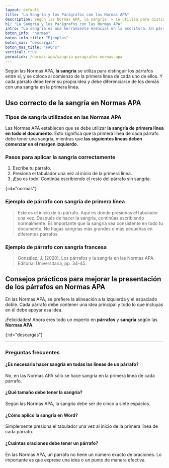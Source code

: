 ```yaml
---
layout: default
title: "La Sangría y los Parágrafos con las Normas APA"
description: Según las Normas APA, la sangría  ↪ se utiliza para distinguir los párrafos entre sí, y se coloca al comienzo de la primera línea de cada uno de ellos.
h1: "La Sangría y los Parágrafos con las Normas APA"
intro: "La sangría es una herramienta esencial en la escritura. Un párrafo es una serie de oraciones relacionadas que desarrollan una idea principal."
boton_info: "normas"
boton_info_title: "Ejemplos"
boton_mas: "descargas"
boton_mas_title: "FAQ's"
vertical: true
permalink: /normas-apa/sangria-paragrafos-normas-apa
---
```

Según las Normas APA, **la sangría** se utiliza para distinguir los párrafos entre sí, y se coloca al comienzo de la primera línea de cada uno de ellos. Y cada párrafo debe tener su propia idea y debe diferenciarse de los demás con una sangría en la primera línea.

## Uso correcto de la sangría en Normas APA

### Tipos de sangría utilizados en las Normas APA

Las Normas APA establecen que se debe utilizar **la sangría de primera línea en todo el documento**. Esto significa que la primera línea de cada párrafo debe tener una sangría, mientras que **las siguientes líneas deben comenzar en el margen izquierdo.**

### Pasos para aplicar la sangría correctamente

1. Escribe tu párrafo.
2. Presiona el tabulador una vez al inicio de la primera línea.
3. ¡Eso es todo! Continúa escribiendo el resto del párrafo sin sangría.
<!-- Anclaje para que la barra fijada no cubra el siguiente subtítulo -->
{:id="normas"}

### Ejemplo de párrafo con sangría de primera línea

> Este es el inicio de tu párrafo. Aquí es donde presionas el tabulador una vez. Después de hacer la sangría, continúas escribiendo normalmente. Es importante que la sangría sea consistente en todo tu documento. No hagas sangrías más grandes o más pequeñas en diferentes párrafos.

### Ejemplo de párrafo con sangría francesa

> González, J. (2020). Los párrafos y la sangría en las Normas APA. Editorial Universitaria, pp. 34-45.

## Consejos prácticos para mejorar la presentación de los párrafos en Normas APA

En las Normas APA, se prefiere la alineación a la izquierda y el espaciado doble. Cada párrafo debe contener una idea principal y todo lo que incluyas en él debe apoyar esa idea.

¡Felicidades! Ahora eres todo un experto en **párrafos** y **sangría** según las **Normas APA**.
<!-- Anclaje para que la barra fijada no cubra el siguiente subtítulo -->
{:id="descargas"}

----

### Preguntas frecuentes

#### ¿Es necesario hacer sangría en todas las líneas de un párrafo?

No, en las Normas APA sólo se hace sangría en la primera línea de cada párrafo.

#### ¿Qué tamaño debe tener la sangría?

Según las Normas APA, la sangría debe ser de cinco a siete espacios.

#### ¿Cómo aplico la sangría en Word?

Simplemente presiona el tabulador una vez al inicio de la primera línea de cada párrafo.

#### ¿Cuántas oraciones debe tener un párrafo?

En las Normas APA, un párrafo no tiene un número exacto de oraciones. Lo importante es que exprese una idea o un punto de manera efectiva.
